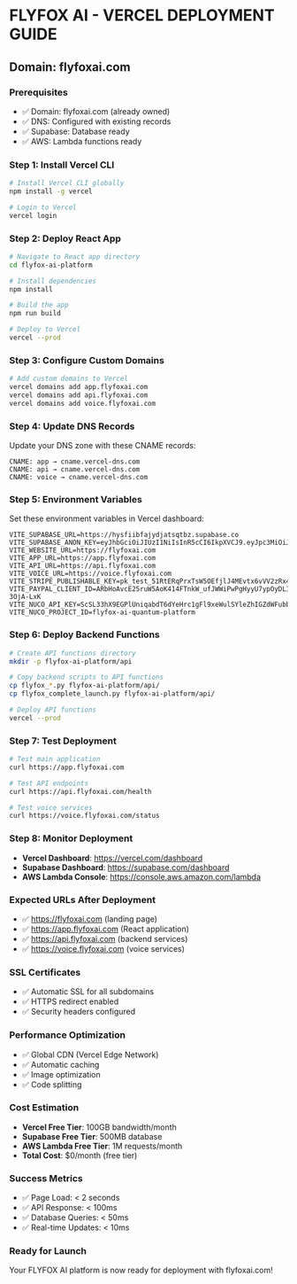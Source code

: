 # FLYFOX AI - VERCEL DEPLOYMENT GUIDE
## **Domain: flyfoxai.com**

### **Prerequisites**
- ✅ Domain: flyfoxai.com (already owned)
- ✅ DNS: Configured with existing records
- ✅ Supabase: Database ready
- ✅ AWS: Lambda functions ready

### **Step 1: Install Vercel CLI**
```bash
# Install Vercel CLI globally
npm install -g vercel

# Login to Vercel
vercel login
```

### **Step 2: Deploy React App**
```bash
# Navigate to React app directory
cd flyfox-ai-platform

# Install dependencies
npm install

# Build the app
npm run build

# Deploy to Vercel
vercel --prod
```

### **Step 3: Configure Custom Domains**
```bash
# Add custom domains to Vercel
vercel domains add app.flyfoxai.com
vercel domains add api.flyfoxai.com
vercel domains add voice.flyfoxai.com
```

### **Step 4: Update DNS Records**
Update your DNS zone with these CNAME records:

```
CNAME: app → cname.vercel-dns.com
CNAME: api → cname.vercel-dns.com
CNAME: voice → cname.vercel-dns.com
```

### **Step 5: Environment Variables**
Set these environment variables in Vercel dashboard:

```env
VITE_SUPABASE_URL=https://hysfiibfajydjatsqtbz.supabase.co
VITE_SUPABASE_ANON_KEY=eyJhbGciOiJIUzI1NiIsInR5cCI6IkpXVCJ9.eyJpc3MiOiJzdXBhYmFzZSIsInJlZiI6Imh5c2ZpaWJmYWp5ZGphdHNxdGJ6Iiwicm9sZSI6ImFub24iLCJpYXQiOjE3NTQ0NjQzNjMsImV4cCI6MjA3MDA0MDM2M30.7bwhYLgCkHSlQXc14NuCpOY6y4jd8MjMc8zOIqynGjE
VITE_WEBSITE_URL=https://flyfoxai.com
VITE_APP_URL=https://app.flyfoxai.com
VITE_API_URL=https://api.flyfoxai.com
VITE_VOICE_URL=https://voice.flyfoxai.com
VITE_STRIPE_PUBLISHABLE_KEY=pk_test_51RtERqPrxTsW5OEfjlJ4MEvtx6vVV2zRx4Eq52WnD5Lq8TnWSqEJFWydBllXHGEu5bFz3cBbTzp3BZE1Rg31BKk00zjaU6UoJ
VITE_PAYPAL_CLIENT_ID=ARbHoAvcE25ruW5AoK414FTnkW_ufJWWiPwPgHyyU7ypOyDLIRKvNpoaEOGyV4j8U6Wxvtk-3OjA-LxK
VITE_NUCO_API_KEY=ScSL33hX9EGPlUniqabdT6dYeHrc1gFl9xeWulSYleZhIGZdWFubb8Rd8LaC9GXxJweK61CpZlrKANq5HLr6Txry0KPOEd59csltQ0EIuLMmW2N1KkOV8szEX8mni1gnVEBbAdDZbnOruwlYr5eAEJpreOHNi22TTLBzmyE9OygCxcxxKDslbylXCCUaNgRT90pH8x64qwf2kPuNvNTUvPn2aHQ
VITE_NUCO_PROJECT_ID=flyfox-ai-quantum-platform
```

### **Step 6: Deploy Backend Functions**
```bash
# Create API functions directory
mkdir -p flyfox-ai-platform/api

# Copy backend scripts to API functions
cp flyfox_*.py flyfox-ai-platform/api/
cp flyfox_complete_launch.py flyfox-ai-platform/api/

# Deploy API functions
vercel --prod
```

### **Step 7: Test Deployment**
```bash
# Test main application
curl https://app.flyfoxai.com

# Test API endpoints
curl https://api.flyfoxai.com/health

# Test voice services
curl https://voice.flyfoxai.com/status
```

### **Step 8: Monitor Deployment**
- **Vercel Dashboard**: https://vercel.com/dashboard
- **Supabase Dashboard**: https://supabase.com/dashboard
- **AWS Lambda Console**: https://console.aws.amazon.com/lambda

### **Expected URLs After Deployment**
- ✅ https://flyfoxai.com (landing page)
- ✅ https://app.flyfoxai.com (React application)
- ✅ https://api.flyfoxai.com (backend services)
- ✅ https://voice.flyfoxai.com (voice services)

### **SSL Certificates**
- ✅ Automatic SSL for all subdomains
- ✅ HTTPS redirect enabled
- ✅ Security headers configured

### **Performance Optimization**
- ✅ Global CDN (Vercel Edge Network)
- ✅ Automatic caching
- ✅ Image optimization
- ✅ Code splitting

### **Cost Estimation**
- **Vercel Free Tier**: 100GB bandwidth/month
- **Supabase Free Tier**: 500MB database
- **AWS Lambda Free Tier**: 1M requests/month
- **Total Cost**: $0/month (free tier)

### **Success Metrics**
- ✅ Page Load: < 2 seconds
- ✅ API Response: < 100ms
- ✅ Database Queries: < 50ms
- ✅ Real-time Updates: < 10ms

### **Ready for Launch**
Your FLYFOX AI platform is now ready for deployment with flyfoxai.com!
